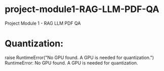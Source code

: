 # project-module1-RAG-LLM-PDF-QA
Project Module 1 - RAG LLM PDF QA

# Quantization:
raise RuntimeError("No GPU found. A GPU is needed for quantization.")
RuntimeError: No GPU found. A GPU is needed for quantization.
